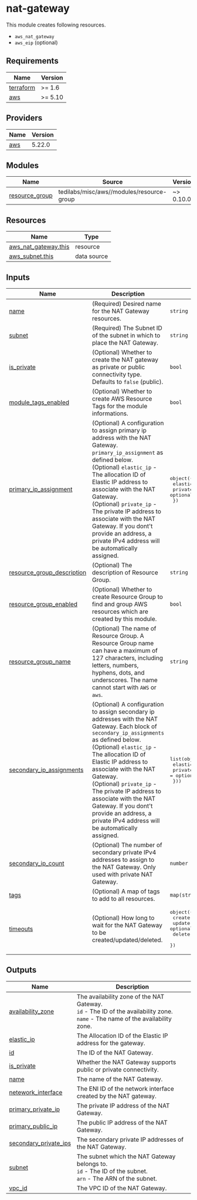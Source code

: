 # nat-gateway

This module creates following resources.

- `aws_nat_gateway`
- `aws_eip` (optional)

<!-- BEGINNING OF PRE-COMMIT-TERRAFORM DOCS HOOK -->
## Requirements

| Name | Version |
|------|---------|
| <a name="requirement_terraform"></a> [terraform](#requirement\_terraform) | >= 1.6 |
| <a name="requirement_aws"></a> [aws](#requirement\_aws) | >= 5.10 |

## Providers

| Name | Version |
|------|---------|
| <a name="provider_aws"></a> [aws](#provider\_aws) | 5.22.0 |

## Modules

| Name | Source | Version |
|------|--------|---------|
| <a name="module_resource_group"></a> [resource\_group](#module\_resource\_group) | tedilabs/misc/aws//modules/resource-group | ~> 0.10.0 |

## Resources

| Name | Type |
|------|------|
| [aws_nat_gateway.this](https://registry.terraform.io/providers/hashicorp/aws/latest/docs/resources/nat_gateway) | resource |
| [aws_subnet.this](https://registry.terraform.io/providers/hashicorp/aws/latest/docs/data-sources/subnet) | data source |

## Inputs

| Name | Description | Type | Default | Required |
|------|-------------|------|---------|:--------:|
| <a name="input_name"></a> [name](#input\_name) | (Required) Desired name for the NAT Gateway resources. | `string` | n/a | yes |
| <a name="input_subnet"></a> [subnet](#input\_subnet) | (Required) The Subnet ID of the subnet in which to place the NAT Gateway. | `string` | n/a | yes |
| <a name="input_is_private"></a> [is\_private](#input\_is\_private) | (Optional) Whether to create the NAT gateway as private or public connectivity type. Defaults to `false` (public). | `bool` | `false` | no |
| <a name="input_module_tags_enabled"></a> [module\_tags\_enabled](#input\_module\_tags\_enabled) | (Optional) Whether to create AWS Resource Tags for the module informations. | `bool` | `true` | no |
| <a name="input_primary_ip_assignment"></a> [primary\_ip\_assignment](#input\_primary\_ip\_assignment) | (Optional) A configuration to assign primary ip address with the NAT Gateway. `primary_ip_assignment` as defined below.<br>    (Optional) `elastic_ip` - The allocation ID of Elastic IP address to associate with the NAT Gateway.<br>    (Optional) `private_ip` - The private IP address to associate with the NAT Gateway. If you dont't provide an address, a private IPv4 address will be automatically assigned. | <pre>object({<br>    elastic_ip = optional(string)<br>    private_ip = optional(string)<br>  })</pre> | `{}` | no |
| <a name="input_resource_group_description"></a> [resource\_group\_description](#input\_resource\_group\_description) | (Optional) The description of Resource Group. | `string` | `"Managed by Terraform."` | no |
| <a name="input_resource_group_enabled"></a> [resource\_group\_enabled](#input\_resource\_group\_enabled) | (Optional) Whether to create Resource Group to find and group AWS resources which are created by this module. | `bool` | `true` | no |
| <a name="input_resource_group_name"></a> [resource\_group\_name](#input\_resource\_group\_name) | (Optional) The name of Resource Group. A Resource Group name can have a maximum of 127 characters, including letters, numbers, hyphens, dots, and underscores. The name cannot start with `AWS` or `aws`. | `string` | `""` | no |
| <a name="input_secondary_ip_assignments"></a> [secondary\_ip\_assignments](#input\_secondary\_ip\_assignments) | (Optional) A configuration to assign secondary ip addresses with the NAT Gateway. Each block of `secondary_ip_assignments` as defined below.<br>    (Optional) `elastic_ip` - The allocation ID of Elastic IP address to associate with the NAT Gateway.<br>    (Optional) `private_ip` - The private IP address to associate with the NAT Gateway. If you dont't provide an address, a private IPv4 address will be automatically assigned. | <pre>list(object({<br>    elastic_ip = optional(string)<br>    private_ip = optional(string)<br>  }))</pre> | `[]` | no |
| <a name="input_secondary_ip_count"></a> [secondary\_ip\_count](#input\_secondary\_ip\_count) | (Optional) The number of secondary private IPv4 addresses to assign to the NAT Gateway. Only used with private NAT Gateway. | `number` | `null` | no |
| <a name="input_tags"></a> [tags](#input\_tags) | (Optional) A map of tags to add to all resources. | `map(string)` | `{}` | no |
| <a name="input_timeouts"></a> [timeouts](#input\_timeouts) | (Optional) How long to wait for the NAT Gateway to be created/updated/deleted. | <pre>object({<br>    create = optional(string, "10m")<br>    update = optional(string, "10m")<br>    delete = optional(string, "30m")<br>  })</pre> | `{}` | no |

## Outputs

| Name | Description |
|------|-------------|
| <a name="output_availability_zone"></a> [availability\_zone](#output\_availability\_zone) | The availability zone of the NAT Gateway.<br>    `id` - The ID of the availability zone.<br>    `name` - The name of the availability zone. |
| <a name="output_elastic_ip"></a> [elastic\_ip](#output\_elastic\_ip) | The Allocation ID of the Elastic IP address for the gateway. |
| <a name="output_id"></a> [id](#output\_id) | The ID of the NAT Gateway. |
| <a name="output_is_private"></a> [is\_private](#output\_is\_private) | Whether the NAT Gateway supports public or private connectivity. |
| <a name="output_name"></a> [name](#output\_name) | The name of the NAT Gateway. |
| <a name="output_netework_interface"></a> [netework\_interface](#output\_netework\_interface) | The ENI ID of the network interface created by the NAT gateway. |
| <a name="output_primary_private_ip"></a> [primary\_private\_ip](#output\_primary\_private\_ip) | The private IP address of the NAT Gateway. |
| <a name="output_primary_public_ip"></a> [primary\_public\_ip](#output\_primary\_public\_ip) | The public IP address of the NAT Gateway. |
| <a name="output_secondary_private_ips"></a> [secondary\_private\_ips](#output\_secondary\_private\_ips) | The secondary private IP addresses of the NAT Gateway. |
| <a name="output_subnet"></a> [subnet](#output\_subnet) | The subnet which the NAT Gateway belongs to.<br>    `id` - The ID of the subnet.<br>    `arn` - The ARN of the subnet. |
| <a name="output_vpc_id"></a> [vpc\_id](#output\_vpc\_id) | The VPC ID of the NAT Gateway. |
<!-- END OF PRE-COMMIT-TERRAFORM DOCS HOOK -->
